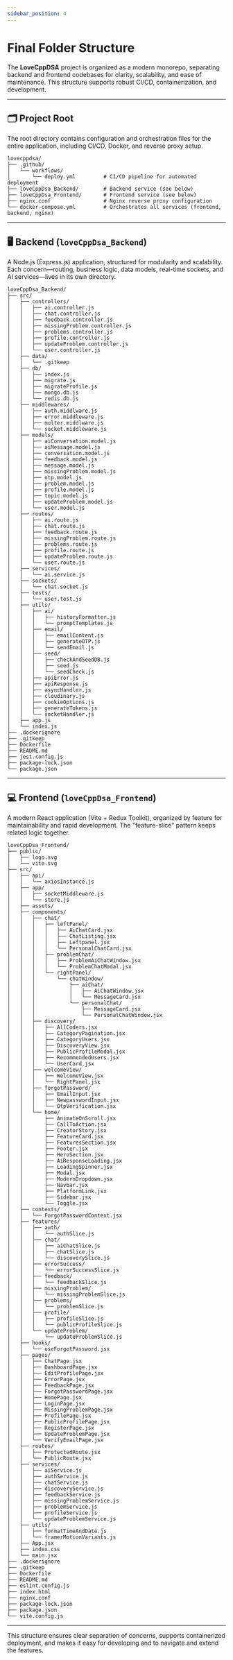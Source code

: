 ```yaml
---
sidebar_position: 4
---
```


# Final Folder Structure

The **LoveCppDSA** project is organized as a modern monorepo, separating backend and frontend codebases for clarity, scalability, and ease of maintenance. This structure supports robust CI/CD, containerization, and development.

---

## 🗂️ Project Root

The root directory contains configuration and orchestration files for the entire application, including CI/CD, Docker, and reverse proxy setup.

```plaintext
lovecppdsa/
├── .github/
│   └── workflows/
│       └── deploy.yml         # CI/CD pipeline for automated deployment
├── loveCppDsa_Backend/        # Backend service (see below)
├── loveCppDsa_Frontend/       # Frontend service (see below)
├── nginx.conf                 # Nginx reverse proxy configuration
└── docker-compose.yml         # Orchestrates all services (frontend, backend, nginx)
```

---

## 🖥️ Backend (`loveCppDsa_Backend`)

A Node.js (Express.js) application, structured for modularity and scalability. Each concern—routing, business logic, data models, real-time sockets, and AI services—lives in its own directory.

```plaintext
loveCppDsa_Backend/
├── src/
│   ├── controllers/
│   │   ├── ai.controller.js
│   │   ├── chat.controller.js
│   │   ├── feedback.controller.js
│   │   ├── missingProblem.controller.js
│   │   ├── problems.controller.js
│   │   ├── profile.controller.js
│   │   ├── updateProblem.controller.js
│   │   └── user.controller.js
│   ├── data/
│   │   └── .gitkeep
│   ├── db/
│   │   ├── index.js
│   │   ├── migrate.js
│   │   ├── migrateProfile.js
│   │   ├── mongo.db.js
│   │   └── redis.db.js
│   ├── middlewares/
│   │   ├── auth.middlware.js
│   │   ├── error.middleware.js
│   │   ├── multer.middlware.js
│   │   └── socket.middleware.js
│   ├── models/
│   │   ├── aiConversation.model.js
│   │   ├── aiMessage.model.js
│   │   ├── conversation.model.js
│   │   ├── feedback.model.js
│   │   ├── message.model.js
│   │   ├── missingProblem.model.js
│   │   ├── otp.model.js
│   │   ├── problem.model.js
│   │   ├── profile.model.js
│   │   ├── topic.model.js
│   │   ├── updateProblem.model.js
│   │   └── user.model.js
│   ├── routes/
│   │   ├── ai.route.js
│   │   ├── chat.route.js
│   │   ├── feedback.route.js
│   │   ├── missingProblem.route.js
│   │   ├── problems.route.js
│   │   ├── profile.route.js
│   │   ├── updateProblem.route.js
│   │   └── user.route.js
│   ├── services/
│   │   └── ai.service.js
│   ├── sockets/
│   │   └── chat.socket.js
│   ├── tests/
│   │   └── user.test.js
│   ├── utils/
│   │   ├── ai/
│   │   │   ├── historyFormatter.js
│   │   │   └── promptTemplates.js
│   │   ├── email/
│   │   │   ├── emailContent.js
│   │   │   ├── generateOTP.js
│   │   │   └── sendEmail.js
│   │   ├── seed/
│   │   │   ├── checkAndSeedDB.js
│   │   │   ├── seed.js
│   │   │   └── seedCheck.js
│   │   ├── apiError.js
│   │   ├── apiResponse.js
│   │   ├── asyncHandler.js
│   │   ├── cloudinary.js
│   │   ├── cookieOptions.js
│   │   ├── generateTokens.js
│   │   └── socketHandler.js
│   ├── app.js
│   └── index.js
├── .dockerignore
├── .gitkeep
├── Dockerfile
├── README.md
├── jest.config.js
├── package-lock.json
└── package.json

```

---

## 💻 Frontend (`loveCppDsa_Frontend`)

A modern React application (Vite + Redux Toolkit), organized by feature for maintainability and rapid development. The "feature-slice" pattern keeps related logic together.

```plaintext
loveCppDsa_Frontend/
├── public/
│   ├── logo.svg
│   └── vite.svg
├── src/
│   ├── api/
│   │   └── axiosInstance.js
│   ├── app/
│   │   ├── socketMiddleware.js
│   │   └── store.js
│   ├── assets/
│   ├── components/
│   │   ├── chat/
│   │   │   ├── leftPanel/
│   │   │   │   ├── AiChatCard.jsx
│   │   │   │   ├── ChatListing.jsx
│   │   │   │   ├── Leftpanel.jsx
│   │   │   │   └── PersonalChatCard.jsx
│   │   │   ├── problemChat/
│   │   │   │   ├── ProblemAiChatWindow.jsx
│   │   │   │   └── ProblemChatModal.jsx
│   │   │   └── rightPanel/
│   │   │       └── chatWindow/
│   │   │           ├── aiChat/
│   │   │           │   ├── AiChatWindow.jsx
│   │   │           │   └── MessageCard.jsx
│   │   │           └── personalChat/
│   │   │               ├── MessageCard.jsx
│   │   │               └── PersonalChatWindow.jsx
│   │   ├── discovery/
│   │   │   ├── AllCoders.jsx
│   │   │   ├── CategoryPagination.jsx
│   │   │   ├── CategoryUsers.jsx
│   │   │   ├── DiscoveryView.jsx
│   │   │   ├── PublicProfileModal.jsx
│   │   │   ├── RecommendedUsers.jsx
│   │   │   └── UserCard.jsx
│   │   ├── welcomeView/
│   │   │   ├── WelcomeView.jsx
│   │   │   └── RightPanel.jsx
│   │   ├── forgotPassword/
│   │   │   ├── EmailInput.jsx
│   │   │   ├── NewpasswordInput.jsx
│   │   │   └── OtpVerification.jsx
│   │   └── home/
│   │       ├── AnimateOnScroll.jsx
│   │       ├── CallToAction.jsx
│   │       ├── CreatorStory.jsx
│   │       ├── FeatureCard.jsx
│   │       ├── FeaturesSection.jsx
│   │       ├── Footer.jsx
│   │       ├── HeroSection.jsx
│   │       ├── AiResponseLoading.jsx
│   │       ├── LoadingSpinner.jsx
│   │       ├── Modal.jsx
│   │       ├── ModernDropdown.jsx
│   │       ├── Navbar.jsx
│   │       ├── PlatformLink.jsx
│   │       ├── Sidebar.jsx
│   │       └── Toggle.jsx
│   ├── contexts/
│   │   └── ForgotPasswordContext.jsx
│   ├── features/
│   │   ├── auth/
│   │   │   └── authSlice.js
│   │   ├── chat/
│   │   │   ├── aiChatSlice.js
│   │   │   ├── chatSlice.js
│   │   │   └── discoverySlice.js
│   │   ├── errorSuccess/
│   │   │   └── errorSuccessSlice.js
│   │   ├── feedback/
│   │   │   └── feedbackSlice.js
│   │   ├── missingProblem/
│   │   │   └── missingProblemSlice.js
│   │   ├── problems/
│   │   │   └── problemSlice.js
│   │   ├── profile/
│   │   │   ├── profileSlice.js
│   │   │   └── publicProfileSlice.js
│   │   └── updateProblem/
│   │       └── updateProblemSlice.js
│   ├── hooks/
│   │   └── useForgotPassword.jsx
│   ├── pages/
│   │   ├── ChatPage.jsx
│   │   ├── DashboardPage.jsx
│   │   ├── EditProfilePage.jsx
│   │   ├── ErrorPage.jsx
│   │   ├── FeedbackPage.jsx
│   │   ├── ForgotPasswordPage.jsx
│   │   ├── HomePage.jsx
│   │   ├── LoginPage.jsx
│   │   ├── MissingProblemPage.jsx
│   │   ├── ProfilePage.jsx
│   │   ├── PublicProfilePage.jsx
│   │   ├── RegisterPage.jsx
│   │   ├── UpdateProblemPage.jsx
│   │   └── VerifyEmailPage.jsx
│   ├── routes/
│   │   ├── ProtectedRoute.jsx
│   │   └── PublicRoute.jsx
│   ├── services/
│   │   ├── aiService.js
│   │   ├── authService.js
│   │   ├── chatService.js
│   │   ├── discoveryService.js
│   │   ├── feedbackService.js
│   │   ├── missingProblemService.js
│   │   ├── problemService.js
│   │   ├── profileService.js
│   │   └── updateProblemService.js
│   ├── utils/
│   │   ├── formatTimeAndDate.js
│   │   └── framerMotionVariants.js
│   ├── App.jsx
│   ├── index.css
│   └── main.jsx
├── .dockerignore
├── .gitkeep
├── Dockerfile
├── README.md
├── eslint.config.js
├── index.html
├── nginx.conf
├── package-lock.json
├── package.json
└── vite.config.js

```

---

This structure ensures clear separation of concerns, supports containerized deployment, and makes it easy for developing and to navigate and extend the features.